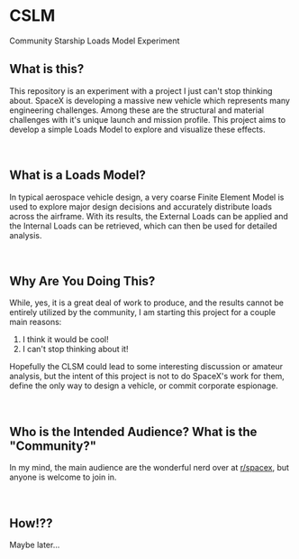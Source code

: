 # CSLM
Community Starship Loads Model Experiment


## What is this?
This repository is an experiment with a project I just can't stop thinking about. SpaceX is developing a massive new vehicle which represents many engineering challenges. Among these are the structural and material challenges with it's unique launch and mission profile. This project aims to develop a simple Loads Model to explore and visualize these effects.

&#x200B;
## What is a Loads Model?
In typical aerospace vehicle design, a very coarse Finite Element Model is used to explore major design decisions and accurately distribute loads across the airframe. With its results, the External Loads can be applied and the Internal Loads can be retrieved, which can then be used for detailed analysis.

&#x200B;
## Why Are You Doing This?
While, yes, it is a great deal of work to produce, and the results cannot be entirely utilized by the community, I am starting this project for a couple main reasons:
1. I think it would be cool!
2. I can't stop thinking about it!

Hopefully the CLSM could lead to some interesting discussion or amateur analysis, but the intent of this project is not to do SpaceX's work for them, define the only way to design a vehicle, or commit corporate espionage.

&#x200B;
## Who is the Intended Audience? What is the "Community?"
In my mind, the main audience are the wonderful nerd over at [r/spacex](www.reddit/com/r/spacex), but anyone is welcome to join in.

&#x200B;
## How!??
Maybe later...
